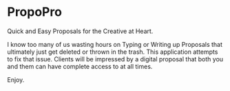 # PropoPro

Quick and Easy Proposals for the Creative at Heart.

I know too many of us wasting hours on Typing or Writing up
Proposals that ultimately just get deleted or thrown in the trash.
This application attempts to fix that issue. Clients will be impressed
by a digital proposal that both you and them can have complete access to at all times. 

Enjoy.
